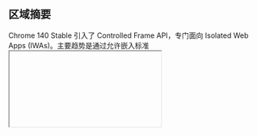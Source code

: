 ## 区域摘要

Chrome 140 Stable 引入了 Controlled Frame API，专门面向 Isolated Web Apps (IWAs)。主要趋势是通过允许嵌入标准 <iframe> 拒绝的内容来扩展 IWA 的安全嵌入能力，同时让宿主应用对该内容拥有控制权。对于需要在不牺牲隔离保证的情况下将第三方或遗留内容集成到 IWA 的开发者来说，此更改具有重要影响。它通过提供一个新的、IWA 范围的 Web API 来推进 Web 平台，在更丰富的集成与明确的应用级控制之间取得平衡。

## 详细更新

下面的单个功能直接源自摘要，并突出了对 IWA 开发者的实际影响。

### Controlled Frame API (available only to IWAs)（仅对 IWAs 可用）

#### 新增内容
Controlled Frame 是一个仅对 Isolated Web Apps 可用的新 API，能够嵌入所有内容——包括无法在标准 <iframe> 中嵌入的第三方内容——并对该嵌入内容提供编程控制。

#### 技术细节
- 范围：API 面向仅限 IWAs（依据 IWA 模型）。
- 目的：通过提供受控的嵌入原语绕过 iframe 嵌入限制；控制语义和安全模型由规范定义。
- 关键参考和规范文本可在链接的说明文档与规范中查看，以了解实现和行为细节。

与平台领域的关联：
- webapi / javascript: 引入一个新的 JS API，供 IWAs 实例化并控制嵌入的帧。
- security-privacy：改变了 IWA 内的嵌入模型；预期为明确的 IWA 范围隔离语义，而不是广泛的跨源 iframe 行为。
- performance / graphics-webgpu / css：嵌入任意内容可能影响布局和渲染管线；开发者应对渲染和绘制成本进行分析。
- pwa-service-worker：使用 service workers 的 IWAs 可能需要考虑受控 frame 内容的资源路由和缓存。
- 弃用：这并不移除 iframe，而是在 iframe 嵌入被阻止的情况下，提供一个仅限 IWA 的替代原语。

#### 适用场景
- 在传统 <iframe> 嵌入被阻止的情况下，在 IWA 内集成第三方小部件或遗留页面。
- 在 IWA 内构建需要对嵌入式导航和 UI 进行细粒度控制的自助终端或受管内容查看器。
- 使用明确的应用级控制钩子（例如导航、输入调解）创建对远程内容的安全沙箱托管。

#### 参考资料
- https://github.com/WICG/isolated-web-apps/blob/main/README.md — Isolated Web Apps 说明
- https://issues.chromium.org/issues/40191772 — '跟踪缺陷 #40191772'
- https://chromestatus.com/feature/5199572022853632 — ChromeStatus.com 条目
- https://wicg.github.io/controlled-frame — 规范